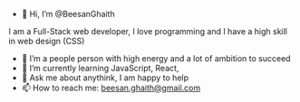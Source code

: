 - 👋 Hi, I’m @BeesanGhaith

I am a Full-Stack web developer, I love programming and I have a high skill in web design (CSS)
- 👀 I’m a people person with high energy and a lot of ambition to succeed
- 🌱 I’m currently learning JavaScript, React, 
- 💞️ Ask me about anythink, I am happy to help
- 📫 How to reach me: beesan.ghaith@gmail.com

<!---
BeesanGhaith/BeesanGhaith is a ✨ special ✨ repository because its `README.md` (this file) appears on your GitHub profile.
You can click the Preview link to take a look at your changes.
--->
